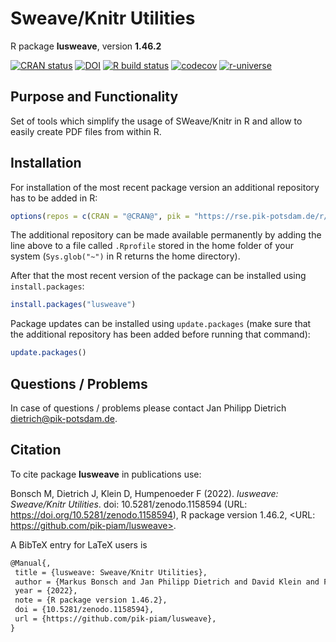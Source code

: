 # Sweave/Knitr Utilities

R package **lusweave**, version **1.46.2**

[![CRAN status](https://www.r-pkg.org/badges/version/lusweave)](https://cran.r-project.org/package=lusweave) [![DOI](https://zenodo.org/badge/DOI/10.5281/zenodo.1158594.svg)](https://doi.org/10.5281/zenodo.1158594) [![R build status](https://github.com/pik-piam/lusweave/workflows/check/badge.svg)](https://github.com/pik-piam/lusweave/actions) [![codecov](https://codecov.io/gh/pik-piam/lusweave/branch/master/graph/badge.svg)](https://app.codecov.io/gh/pik-piam/lusweave) [![r-universe](https://pik-piam.r-universe.dev/badges/lusweave)](https://pik-piam.r-universe.dev/ui#builds)

## Purpose and Functionality

Set of tools which simplify the usage of SWeave/Knitr in R
    and allow to easily create PDF files from within R.


## Installation

For installation of the most recent package version an additional repository has to be added in R:

```r
options(repos = c(CRAN = "@CRAN@", pik = "https://rse.pik-potsdam.de/r/packages"))
```
The additional repository can be made available permanently by adding the line above to a file called `.Rprofile` stored in the home folder of your system (`Sys.glob("~")` in R returns the home directory).

After that the most recent version of the package can be installed using `install.packages`:

```r 
install.packages("lusweave")
```

Package updates can be installed using `update.packages` (make sure that the additional repository has been added before running that command):

```r 
update.packages()
```

## Questions / Problems

In case of questions / problems please contact Jan Philipp Dietrich <dietrich@pik-potsdam.de>.

## Citation

To cite package **lusweave** in publications use:

Bonsch M, Dietrich J, Klein D, Humpenoeder F (2022). _lusweave: Sweave/Knitr Utilities_. doi: 10.5281/zenodo.1158594 (URL: https://doi.org/10.5281/zenodo.1158594), R package version 1.46.2, <URL: https://github.com/pik-piam/lusweave>.

A BibTeX entry for LaTeX users is

 ```latex
@Manual{,
  title = {lusweave: Sweave/Knitr Utilities},
  author = {Markus Bonsch and Jan Philipp Dietrich and David Klein and Florian Humpenoeder},
  year = {2022},
  note = {R package version 1.46.2},
  doi = {10.5281/zenodo.1158594},
  url = {https://github.com/pik-piam/lusweave},
}
```
